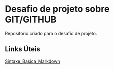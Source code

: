 # Desafio de projeto sobre GIT/GITHUB
Repositório criado para o desafio de projeto.

## Links Úteis
[Sintaxe_Basica_Markdown](https://www.markdownguide.org/basic-syntax/)
